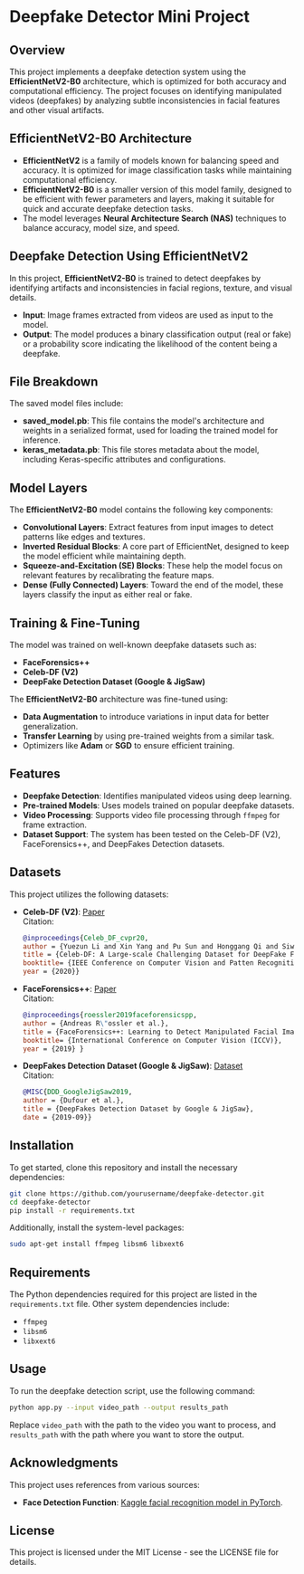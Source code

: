 # Deepfake Detector Mini Project

## Overview

This project implements a deepfake detection system using the **EfficientNetV2-B0** architecture, which is optimized for both accuracy and computational efficiency. The project focuses on identifying manipulated videos (deepfakes) by analyzing subtle inconsistencies in facial features and other visual artifacts.

## EfficientNetV2-B0 Architecture

- **EfficientNetV2** is a family of models known for balancing speed and accuracy. It is optimized for image classification tasks while maintaining computational efficiency.
- **EfficientNetV2-B0** is a smaller version of this model family, designed to be efficient with fewer parameters and layers, making it suitable for quick and accurate deepfake detection tasks.
- The model leverages **Neural Architecture Search (NAS)** techniques to balance accuracy, model size, and speed.

## Deepfake Detection Using EfficientNetV2

In this project, **EfficientNetV2-B0** is trained to detect deepfakes by identifying artifacts and inconsistencies in facial regions, texture, and visual details. 

- **Input**: Image frames extracted from videos are used as input to the model.
- **Output**: The model produces a binary classification output (real or fake) or a probability score indicating the likelihood of the content being a deepfake.

## File Breakdown

The saved model files include:

- **saved_model.pb**: This file contains the model's architecture and weights in a serialized format, used for loading the trained model for inference.
- **keras_metadata.pb**: This file stores metadata about the model, including Keras-specific attributes and configurations.

## Model Layers

The **EfficientNetV2-B0** model contains the following key components:

- **Convolutional Layers**: Extract features from input images to detect patterns like edges and textures.
- **Inverted Residual Blocks**: A core part of EfficientNet, designed to keep the model efficient while maintaining depth.
- **Squeeze-and-Excitation (SE) Blocks**: These help the model focus on relevant features by recalibrating the feature maps.
- **Dense (Fully Connected) Layers**: Toward the end of the model, these layers classify the input as either real or fake.

## Training & Fine-Tuning

The model was trained on well-known deepfake datasets such as:

- **FaceForensics++**
- **Celeb-DF (V2)**
- **DeepFake Detection Dataset (Google & JigSaw)**

The **EfficientNetV2-B0** architecture was fine-tuned using:

- **Data Augmentation** to introduce variations in input data for better generalization.
- **Transfer Learning** by using pre-trained weights from a similar task.
- Optimizers like **Adam** or **SGD** to ensure efficient training.

## Features

- **Deepfake Detection**: Identifies manipulated videos using deep learning.
- **Pre-trained Models**: Uses models trained on popular deepfake datasets.
- **Video Processing**: Supports video file processing through `ffmpeg` for frame extraction.
- **Dataset Support**: The system has been tested on the Celeb-DF (V2), FaceForensics++, and DeepFakes Detection datasets.

## Datasets

This project utilizes the following datasets:

- **Celeb-DF (V2)**: [Paper](https://openaccess.thecvf.com/content_CVPR_2020/html/Li_Celeb-DF_A_Large-Scale_Challenging_Dataset_for_DeepFake_Forensics_CVPR_2020_paper.html)  
  Citation:
  ```bibtex
  @inproceedings{Celeb_DF_cvpr20, 
  author = {Yuezun Li and Xin Yang and Pu Sun and Honggang Qi and Siwei Lyu}, 
  title = {Celeb-DF: A Large-scale Challenging Dataset for DeepFake Forensics}, 
  booktitle= {IEEE Conference on Computer Vision and Patten Recognition (CVPR)}, 
  year = {2020}}
  ```

- **FaceForensics++**: [Paper](https://openaccess.thecvf.com/content_ICCV_2019/papers/Rossler_FaceForensics_Learning_to_Detect_Manipulated_Facial_Images_ICCV_2019_paper.html)  
  Citation:
  ```bibtex
  @inproceedings{roessler2019faceforensicspp, 
  author = {Andreas R\"ossler et al.}, 
  title = {FaceForensics++: Learning to Detect Manipulated Facial Images}, 
  booktitle= {International Conference on Computer Vision (ICCV)}, 
  year = {2019} }
  ```

- **DeepFakes Detection Dataset (Google & JigSaw)**: [Dataset](https://ai.googleblog.com/2019/09/contributing-data-to-deepfake-detection.html)  
  Citation:
  ```bibtex
  @MISC{DDD_GoogleJigSaw2019, 
  author = {Dufour et al.}, 
  title = {DeepFakes Detection Dataset by Google & JigSaw}, 
  date = {2019-09}}
  ```

## Installation

To get started, clone this repository and install the necessary dependencies:

```bash
git clone https://github.com/yourusername/deepfake-detector.git
cd deepfake-detector
pip install -r requirements.txt
```

Additionally, install the system-level packages:

```bash
sudo apt-get install ffmpeg libsm6 libxext6
```

## Requirements

The Python dependencies required for this project are listed in the `requirements.txt` file. Other system dependencies include:

- `ffmpeg`
- `libsm6`
- `libxext6`

## Usage

To run the deepfake detection script, use the following command:

```bash
python app.py --input video_path --output results_path
```

Replace `video_path` with the path to the video you want to process, and `results_path` with the path where you want to store the output.

## Acknowledgments

This project uses references from various sources:

- **Face Detection Function**: [Kaggle facial recognition model in PyTorch](https://www.kaggle.com/timesler/facial-recognition-model-in-pytorch).

## License

This project is licensed under the MIT License - see the LICENSE file for details.

